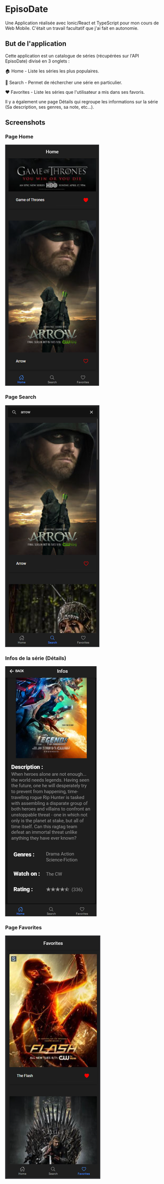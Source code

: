 # EpisoDate

Une Application réalisée avec Ionic/React et TypeScript pour mon cours de Web Mobile.
C'était un travail facultatif que j'ai fait en autonomie.

## But de l'application

Cette application est un catalogue de séries (récupérées sur l'API EpisoDate) divisé en 3 onglets :

🏠 Home - Liste les séries les plus populaires.

🔎 Search - Permet de réchercher une série en particulier.

❤️ Favorites - Liste les séries que l'utilisateur a mis dans ses favoris.

Il y a également une page Détails qui regroupe les informations sur la série (Sa description, ses genres, sa note, etc...).

## Screenshots

### Page Home
![alt text](https://github.com/EnzoCasalini/IMG/blob/main/EpisoDate1.png?raw=true)
### Page Search
![alt text](https://github.com/EnzoCasalini/IMG/blob/main/EpisoDate2.png?raw=true)
### Infos de la série (Détails)
![alt text](https://github.com/EnzoCasalini/IMG/blob/main/EpisoDate4.png?raw=true)
### Page Favorites
![alt text](https://github.com/EnzoCasalini/IMG/blob/main/EpisoDate3.png?raw=true)
